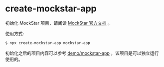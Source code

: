 # create-mockstar-app

初始化 MockStar 项目，请阅读 [MockStar 官方文档](https://mockstarjs.github.io/mockstar/tool/create-mockstar-app.html) 。


使用方式:

```bash
$ npx create-mockstar-app mockstar-app
```

初始化之后的项目内容可以参考 [demo/mockstar-app](./demo/mockstar-app) ，该项目是可以独立运行使用的。
